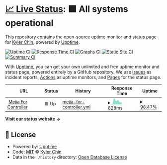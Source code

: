 # [📈 Live Status](https://demo.upptime.js.org): <!--live status--> **🟩 All systems operational**

This repository contains the open-source uptime monitor and status page for [Kyler Chin](https://demo.upptime.js.org), powered by [Upptime](https://github.com/upptime/upptime).

[![Uptime CI](https://github.com/kylerchin/mejia-uptime-check/workflows/Uptime%20CI/badge.svg)](https://github.com/kylerchin/mejia-uptime-check/actions?query=workflow%3A%22Uptime+CI%22)
[![Response Time CI](https://github.com/kylerchin/mejia-uptime-check/workflows/Response%20Time%20CI/badge.svg)](https://github.com/kylerchin/mejia-uptime-check/actions?query=workflow%3A%22Response+Time+CI%22)
[![Graphs CI](https://github.com/kylerchin/mejia-uptime-check/workflows/Graphs%20CI/badge.svg)](https://github.com/kylerchin/mejia-uptime-check/actions?query=workflow%3A%22Graphs+CI%22)
[![Static Site CI](https://github.com/kylerchin/mejia-uptime-check/workflows/Static%20Site%20CI/badge.svg)](https://github.com/kylerchin/mejia-uptime-check/actions?query=workflow%3A%22Static+Site+CI%22)
[![Summary CI](https://github.com/kylerchin/mejia-uptime-check/workflows/Summary%20CI/badge.svg)](https://github.com/kylerchin/mejia-uptime-check/actions?query=workflow%3A%22Summary+CI%22)

With [Upptime](https://upptime.js.org), you can get your own unlimited and free uptime monitor and status page, powered entirely by a GitHub repository. We use [Issues](https://github.com/kylerchin/mejia-uptime-check/issues) as incident reports, [Actions](https://github.com/kylerchin/mejia-uptime-check/actions) as uptime monitors, and [Pages](https://demo.upptime.js.org) for the status page.

<!--start: status pages-->
<!-- This summary is generated by Upptime (https://github.com/upptime/upptime) -->
<!-- Do not edit this manually, your changes will be overwritten -->
<!-- prettier-ignore -->
| URL | Status | History | Response Time | Uptime |
| --- | ------ | ------- | ------------- | ------ |
| <img alt="" src="https://favicons.githubusercontent.com/mejiaforcontroller.com" height="13"> [Mejia For Controller](https://mejiaforcontroller.com) | 🟩 Up | [mejia-for-controller.yml](https://github.com/kylerchin/mejia-uptime-check/commits/HEAD/history/mejia-for-controller.yml) | <details><summary><img alt="Response time graph" src="./graphs/mejia-for-controller/response-time-week.png" height="20"> 828ms</summary><br><a href="https://demo.upptime.js.org/history/mejia-for-controller"><img alt="Response time 828" src="https://img.shields.io/endpoint?url=https%3A%2F%2Fraw.githubusercontent.com%2Fkylerchin%2Fmejia-uptime-check%2FHEAD%2Fapi%2Fmejia-for-controller%2Fresponse-time.json"></a><br><a href="https://demo.upptime.js.org/history/mejia-for-controller"><img alt="24-hour response time 516" src="https://img.shields.io/endpoint?url=https%3A%2F%2Fraw.githubusercontent.com%2Fkylerchin%2Fmejia-uptime-check%2FHEAD%2Fapi%2Fmejia-for-controller%2Fresponse-time-day.json"></a><br><a href="https://demo.upptime.js.org/history/mejia-for-controller"><img alt="7-day response time 828" src="https://img.shields.io/endpoint?url=https%3A%2F%2Fraw.githubusercontent.com%2Fkylerchin%2Fmejia-uptime-check%2FHEAD%2Fapi%2Fmejia-for-controller%2Fresponse-time-week.json"></a><br><a href="https://demo.upptime.js.org/history/mejia-for-controller"><img alt="30-day response time 828" src="https://img.shields.io/endpoint?url=https%3A%2F%2Fraw.githubusercontent.com%2Fkylerchin%2Fmejia-uptime-check%2FHEAD%2Fapi%2Fmejia-for-controller%2Fresponse-time-month.json"></a><br><a href="https://demo.upptime.js.org/history/mejia-for-controller"><img alt="1-year response time 828" src="https://img.shields.io/endpoint?url=https%3A%2F%2Fraw.githubusercontent.com%2Fkylerchin%2Fmejia-uptime-check%2FHEAD%2Fapi%2Fmejia-for-controller%2Fresponse-time-year.json"></a></details> | <details><summary><a href="https://demo.upptime.js.org/history/mejia-for-controller">98.47%</a></summary><a href="https://demo.upptime.js.org/history/mejia-for-controller"><img alt="All-time uptime 98.47%" src="https://img.shields.io/endpoint?url=https%3A%2F%2Fraw.githubusercontent.com%2Fkylerchin%2Fmejia-uptime-check%2FHEAD%2Fapi%2Fmejia-for-controller%2Fuptime.json"></a><br><a href="https://demo.upptime.js.org/history/mejia-for-controller"><img alt="24-hour uptime 100.00%" src="https://img.shields.io/endpoint?url=https%3A%2F%2Fraw.githubusercontent.com%2Fkylerchin%2Fmejia-uptime-check%2FHEAD%2Fapi%2Fmejia-for-controller%2Fuptime-day.json"></a><br><a href="https://demo.upptime.js.org/history/mejia-for-controller"><img alt="7-day uptime 98.47%" src="https://img.shields.io/endpoint?url=https%3A%2F%2Fraw.githubusercontent.com%2Fkylerchin%2Fmejia-uptime-check%2FHEAD%2Fapi%2Fmejia-for-controller%2Fuptime-week.json"></a><br><a href="https://demo.upptime.js.org/history/mejia-for-controller"><img alt="30-day uptime 98.47%" src="https://img.shields.io/endpoint?url=https%3A%2F%2Fraw.githubusercontent.com%2Fkylerchin%2Fmejia-uptime-check%2FHEAD%2Fapi%2Fmejia-for-controller%2Fuptime-month.json"></a><br><a href="https://demo.upptime.js.org/history/mejia-for-controller"><img alt="1-year uptime 98.47%" src="https://img.shields.io/endpoint?url=https%3A%2F%2Fraw.githubusercontent.com%2Fkylerchin%2Fmejia-uptime-check%2FHEAD%2Fapi%2Fmejia-for-controller%2Fuptime-year.json"></a></details>

<!--end: status pages-->

[**Visit our status website →**](https://demo.upptime.js.org)

## 📄 License

- Powered by: [Upptime](https://github.com/upptime/upptime)
- Code: [MIT](./LICENSE) © [Kyler Chin](https://demo.upptime.js.org)
- Data in the `./history` directory: [Open Database License](https://opendatacommons.org/licenses/odbl/1-0/)

